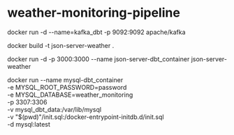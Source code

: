 # weather-monitoring-pipeline

docker run -d --name=kafka_dbt -p 9092:9092 apache/kafka

docker build -t json-server-weather .

docker run -d -p 3000:3000 --name json-server-dbt_container json-server-weather

docker run --name mysql-dbt_container \
  -e MYSQL_ROOT_PASSWORD=password \
  -e MYSQL_DATABASE=weather_monitoring \
  -p 3307:3306 \
  -v mysql_dbt_data:/var/lib/mysql \
  -v "$(pwd)"/init.sql:/docker-entrypoint-initdb.d/init.sql \
  -d mysql:latest